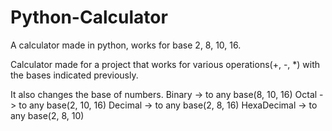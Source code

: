 # Python-Calculator
A calculator made in python, works for base 2, 8, 10, 16.

Calculator made for a project that works for various operations(+, -, *) with the bases indicated previously.

It also changes the base of numbers.
Binary -> to any base(8, 10, 16)
Octal -> to any base(2, 10, 16)
Decimal -> to any base(2, 8, 16)
HexaDecimal -> to any base(2, 8, 10)

